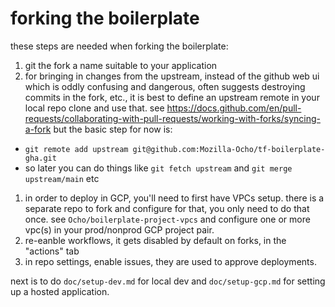 # forking the boilerplate

these steps are needed when forking the boilerplate:

1. git the fork a name suitable to your application
1. for bringing in changes from the upstream, instead of the github web ui which is oddly confusing and dangerous, often suggests destroying commits in the fork, etc., it is best to define an upstream remote in your local repo clone and use that. see https://docs.github.com/en/pull-requests/collaborating-with-pull-requests/working-with-forks/syncing-a-fork but the basic step for now is:
  - `git remote add upstream git@github.com:Mozilla-Ocho/tf-boilerplate-gha.git`
  - so later you can do things like `git fetch upstream` and `git merge upstream/main` etc
1. in order to deploy in GCP, you'll need to first have VPCs setup. there is a separate repo to fork and configure for that, you only need to do that once. see `Ocho/boilerplate-project-vpcs` and configure one or more vpc(s) in your prod/nonprod GCP project pair.
1. re-eanble workflows, it gets disabled by default on forks, in the "actions" tab
1. in repo settings, enable issues, they are used to approve deployments.

next is to do `doc/setup-dev.md` for local dev and `doc/setup-gcp.md` for setting up a hosted application.
